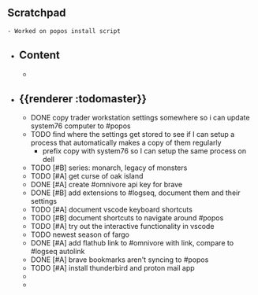 ## Scratchpad
	- Worked on popos install script
- ## Content
	-
- ## {{renderer :todomaster}}
	- DONE copy trader workstation settings somewhere so i can update system76 computer to #popos
	- TODO find where the settings get stored to see if I can setup a process that automatically makes a copy of them regularly
		- prefix copy with system76 so I can setup the same process on dell
	- TODO [#B] series: monarch, legacy of monsters
	- TODO [#A] get curse of oak island
	- DONE [#A] create #omnivore api key for brave
	- DONE [#B] add extensions to #logseq, document them and their settings
	- TODO [#A] document vscode keyboard shortcuts
	- TODO [#B] document shortcuts to navigate around #popos
	- TODO [#A] try out the interactive functionality in vscode
	- TODO newest season of fargo
	- DONE [#A] add flathub link to #omnivore with link, compare to #logseq autolink
	- DONE [#A] brave bookmarks aren't syncing to #popos
	- TODO [#A] install thunderbird and proton mail app
	-
	-